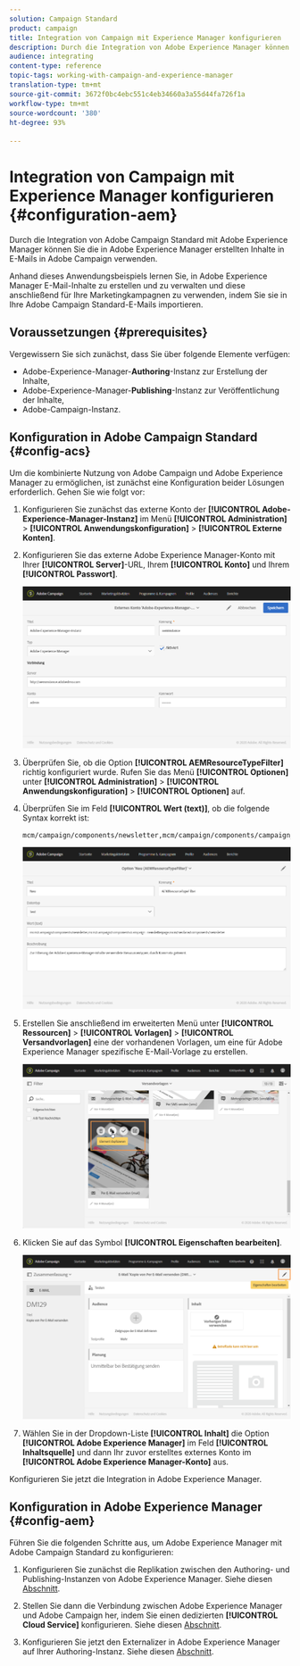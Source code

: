 ```yaml
---
solution: Campaign Standard
product: campaign
title: Integration von Campaign mit Experience Manager konfigurieren
description: Durch die Integration von Adobe Experience Manager können Sie Inhalte direkt in AEM erstellen und später in Adobe Campaign verwenden.
audience: integrating
content-type: reference
topic-tags: working-with-campaign-and-experience-manager
translation-type: tm+mt
source-git-commit: 3672f0bc4ebc551c4eb34660a3a55d44fa726f1a
workflow-type: tm+mt
source-wordcount: '380'
ht-degree: 93%

---
```



# Integration von Campaign mit Experience Manager konfigurieren {#configuration-aem}

Durch die Integration von Adobe Campaign Standard mit Adobe Experience Manager können Sie die in Adobe Experience Manager erstellten Inhalte in E-Mails in Adobe Campaign verwenden.

Anhand dieses Anwendungsbeispiels lernen Sie, in Adobe Experience Manager E-Mail-Inhalte zu erstellen und zu verwalten und diese anschließend für Ihre Marketingkampagnen zu verwenden, indem Sie sie in Ihre Adobe Campaign Standard-E-Mails importieren.

## Voraussetzungen {#prerequisites}

Vergewissern Sie sich zunächst, dass Sie über folgende Elemente verfügen:

* Adobe-Experience-Manager-**Authoring**-Instanz zur Erstellung der Inhalte,
* Adobe-Experience-Manager-**Publishing**-Instanz zur Veröffentlichung der Inhalte,
* Adobe-Campaign-Instanz.

## Konfiguration in Adobe Campaign Standard {#config-acs}

Um die kombinierte Nutzung von Adobe Campaign und Adobe Experience Manager zu ermöglichen, ist zunächst eine Konfiguration beider Lösungen erforderlich.
Gehen Sie wie folgt vor:

1. Konfigurieren Sie zunächst das externe Konto der **[!UICONTROL Adobe-Experience-Manager-Instanz]** im Menü **[!UICONTROL Administration]** > **[!UICONTROL Anwendungskonfiguration]** > **[!UICONTROL Externe Konten]**.

1. Konfigurieren Sie das externe Adobe Experience Manager-Konto mit Ihrer **[!UICONTROL Server]**-URL, Ihrem **[!UICONTROL Konto]** und Ihrem **[!UICONTROL Passwort]**.

   ![](assets/aem_1.png)

1. Überprüfen Sie, ob die Option **[!UICONTROL AEMResourceTypeFilter]** richtig konfiguriert wurde. Rufen Sie das Menü **[!UICONTROL Optionen]** unter **[!UICONTROL Administration]** > **[!UICONTROL Anwendungskonfiguration]** > **[!UICONTROL Optionen]** auf.

1. Überprüfen Sie im Feld **[!UICONTROL Wert (text)]**, ob die folgende Syntax korrekt ist:

   ```
   mcm/campaign/components/newsletter,mcm/campaign/components/campaign_newsletterpage,mcm/neolane/components/newsletter
   ```

   ![](assets/aem_2.png)

1. Erstellen Sie anschließend im erweiterten Menü unter **[!UICONTROL Ressourcen]** > **[!UICONTROL Vorlagen]** > **[!UICONTROL Versandvorlagen]** eine der vorhandenen Vorlagen, um eine für Adobe Experience Manager spezifische E-Mail-Vorlage zu erstellen.

   ![](assets/aem_3.png)

1. Klicken Sie auf das Symbol **[!UICONTROL Eigenschaften bearbeiten]**.

   ![](assets/aem_4.png)

1. Wählen Sie in der Dropdown-Liste **[!UICONTROL Inhalt]** die Option **[!UICONTROL Adobe Experience Manager]** im Feld **[!UICONTROL Inhaltsquelle]** und dann Ihr zuvor erstelltes externes Konto im **[!UICONTROL Adobe Experience Manager-Konto]** aus.

Konfigurieren Sie jetzt die Integration in Adobe Experience Manager.

## Konfiguration in Adobe Experience Manager {#config-aem}

Führen Sie die folgenden Schritte aus, um Adobe Experience Manager mit Adobe Campaign Standard zu konfigurieren:

1. Konfigurieren Sie zunächst die Replikation zwischen den Authoring- und Publishing-Instanzen von Adobe Experience Manager. Siehe diesen [Abschnitt](https://docs.adobe.com/content/help/de-DE/experience-manager-65/administering/integration/campaignstandard.html#configuring-adobe-experience-manager).

1. Stellen Sie dann die Verbindung zwischen Adobe Experience Manager und Adobe Campaign her, indem Sie einen dedizierten **[!UICONTROL Cloud Service]** konfigurieren. Siehe diesen [Abschnitt](https://docs.adobe.com/content/help/de-DE/experience-manager-65/administering/integration/campaignstandard.html#connecting-aem-to-adobe-campaign).

1. Konfigurieren Sie jetzt den Externalizer in Adobe Experience Manager auf Ihrer Authoring-Instanz. Siehe diesen [Abschnitt](https://docs.adobe.com/content/help/de-DE/experience-manager-65/administering/integration/campaignstandard.html#configuring-the-externalizer).

